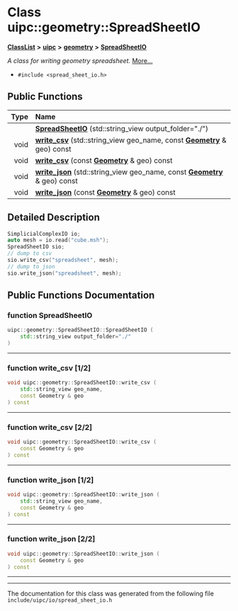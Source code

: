 

# Class uipc::geometry::SpreadSheetIO



[**ClassList**](annotated.md) **>** [**uipc**](namespaceuipc.md) **>** [**geometry**](namespaceuipc_1_1geometry.md) **>** [**SpreadSheetIO**](classuipc_1_1geometry_1_1_spread_sheet_i_o.md)



_A class for writing geometry spreadsheet._ [More...](#detailed-description)

* `#include <spread_sheet_io.h>`





































## Public Functions

| Type | Name |
| ---: | :--- |
|   | [**SpreadSheetIO**](#function-spreadsheetio) (std::string\_view output\_folder="./") <br> |
|  void | [**write\_csv**](#function-write_csv-12) (std::string\_view geo\_name, const [**Geometry**](classuipc_1_1geometry_1_1_geometry.md) & geo) const<br> |
|  void | [**write\_csv**](#function-write_csv-22) (const [**Geometry**](classuipc_1_1geometry_1_1_geometry.md) & geo) const<br> |
|  void | [**write\_json**](#function-write_json-12) (std::string\_view geo\_name, const [**Geometry**](classuipc_1_1geometry_1_1_geometry.md) & geo) const<br> |
|  void | [**write\_json**](#function-write_json-22) (const [**Geometry**](classuipc_1_1geometry_1_1_geometry.md) & geo) const<br> |




























## Detailed Description



```C++
SimplicialComplexIO io;
auto mesh = io.read("cube.msh");
SpreadSheetIO sio;
// dump to csv
sio.write_csv("spreadsheet", mesh);
// dump to json
sio.write_json("spreadsheet", mesh);
```
 


    
## Public Functions Documentation




### function SpreadSheetIO 

```C++
uipc::geometry::SpreadSheetIO::SpreadSheetIO (
    std::string_view output_folder="./"
) 
```




<hr>



### function write\_csv [1/2]

```C++
void uipc::geometry::SpreadSheetIO::write_csv (
    std::string_view geo_name,
    const Geometry & geo
) const
```




<hr>



### function write\_csv [2/2]

```C++
void uipc::geometry::SpreadSheetIO::write_csv (
    const Geometry & geo
) const
```




<hr>



### function write\_json [1/2]

```C++
void uipc::geometry::SpreadSheetIO::write_json (
    std::string_view geo_name,
    const Geometry & geo
) const
```




<hr>



### function write\_json [2/2]

```C++
void uipc::geometry::SpreadSheetIO::write_json (
    const Geometry & geo
) const
```




<hr>

------------------------------
The documentation for this class was generated from the following file `include/uipc/io/spread_sheet_io.h`

